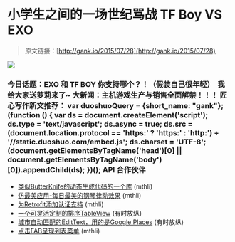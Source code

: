 # 小学生之间的一场世纪骂战 TF Boy VS EXO

> 原文链接：[http://gank.io/2015/07/28](http://gank.io/2015/07/28)

![](http://ww3.sinaimg.cn/large/7a8aed7bgw1eui8h92qyaj20p111idmw.jpg)

### 今日话题：EXO 和 TF BOY 你支持哪个？！（假装自己很年轻）&nbsp;                                                                        我给大家送萝莉来了~                                                                                            大新闻：主机游戏生产与销售全面解禁！！！                                                                                    匠心写作新文推荐：                                                                                var duoshuoQuery = {short_name: "gank"};    (function () {        var ds = document.createElement('script');        ds.type = 'text/javascript';        ds.async = true;        ds.src = (document.location.protocol == 'https:' ? 'https:' : 'http:') + '//static.duoshuo.com/embed.js';        ds.charset = 'UTF-8';        (document.getElementsByTagName('head')[0]        || document.getElementsByTagName('body')[0]).appendChild(ds);    })();                                API                            合作伙伴                                    

* [类似ButterKnife的动态生成代码的一个库](https://github.com/f2prateek/dart) (mthli)
* [仿最美应用-每日最美的钢琴律动效果](https://github.com/minxiaoming/NiceAppDemo) (mthli)
* [为Retrofit添加认证支持](https://github.com/Unic8/retroauth) (mthli)
* [一个可灵活定制的排序TableView](https://github.com/ISchwarz23/SortableTableView) (有时放纵)
* [城市自动匹配的EditText，用的是Google Places](https://github.com/davidbeloosesky/CitiesAutoComplete) (有时放纵)
* [点击FAB呈现列表菜单](https://github.com/gowong/material) (mthli)

